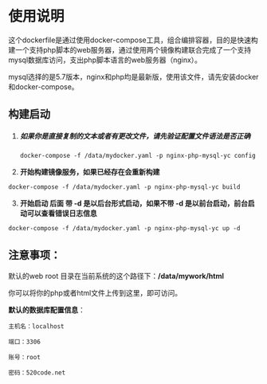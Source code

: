 # 使用说明

这个dockerfile是通过使用docker-compose工具，组合编排容器，目的是快速构建一个支持php脚本的web服务器，通过使用两个镜像构建联合完成了一个支持mysql数据库访问，支出php脚本语言的web服务器（nginx）。

mysql选择的是5.7版本，nginx和php均是最新版，使用该文件，请先安装docker和docker-compose。



## 构建启动



1. ##### **如果你是直接复制的文本或者有更改文件，请先验证配置文件语法是否正确**

   ```txt
   docker-compose -f /data/mydocker.yaml -p nginx-php-mysql-yc config
   ```

2.  **开始构建镜像服务，如果已经存在会重新构建**

   ```txt
   docker-compose -f /data/mydocker.yaml -p nginx-php-mysql-yc build
   ```

3.  **开始启动 后面  带 -d  是以后台形式启动，如果不带 -d 是以前台启动，前台启动可以查看错误日志信息**

   ```txt
   docker-compose -f /data/mydocker.yaml -p nginx-php-mysql-yc up -d
   ```

   

## 注意事项：

默认的web root 目录在当前系统的这个路径下：**/data/mywork/html**

你可以将你的php或者html文件上传到这里，即可访问。

**默认的数据库配置信息**：

```
主机名：localhost

端口：3306

账号：root

密码：520code.net 
```

